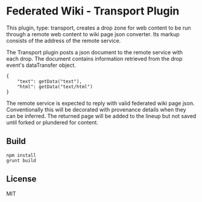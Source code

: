 # Federated Wiki - Transport Plugin

This plugin, type: transport, creates a drop zone for web content to be
run through a remote web content to wiki page json converter. Its markup
consists of the address of the remote service.

The Transport plugin posts a json document to the remote service with
each drop. The document contains information retrieved from the drop
event's dataTransfer object.

```
{
	"text": getData("text"),
	"html": getData("text/html")
}
```

The remote service is expected to reply with valid federated wiki page
json. Conventionally this will be decorated with provenance details
when they can be inferred. The returned page will be added to the lineup
but not saved until forked or plundered for content.

## Build

    npm install
    grunt build

## License

MIT

